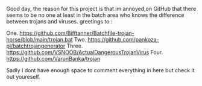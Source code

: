 Good day, the reason for this project is that im annoyed,on GitHub that there seems to be no one at least in the batch area who knows the difference between trojans and viruses.
greetings to :

One.    https://github.com/Bifftanner/Batchfile-trojan-horse/blob/main/trojan.bat
Two.    https://github.com/pankoza-pl/batchtrojangenerator
Three.  https://github.com/VSNOOB/ActualDangerousTrojanVirus
Four.   https://github.com/VarunBanka/trojan

Sadly I dont have enough space to comment everything in here but check it out youreself.
